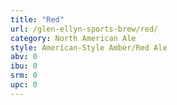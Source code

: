 ```yaml
---
title: "Red"
url: /glen-ellyn-sports-brew/red/
category: North American Ale
style: American-Style Amber/Red Ale
abv: 0
ibu: 0
srm: 0
upc: 0
---
```


